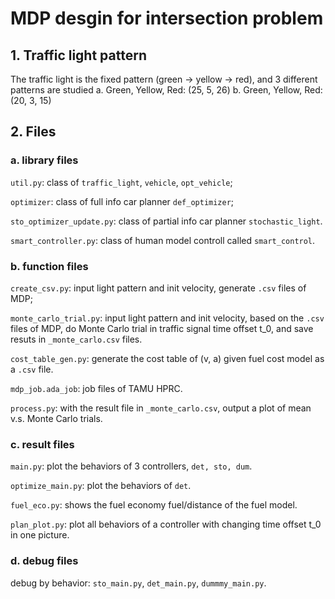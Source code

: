 # MDP desgin for intersection problem

## 1. Traffic light pattern
The traffic light is the fixed pattern (green -> yellow -> red), and 3 different patterns are studied
a. Green, Yellow, Red: (25, 5, 26)
b. Green, Yellow, Red: (20, 3, 15)


## 2. Files
### a. library files
`util.py`: class of `traffic_light`, `vehicle`, `opt_vehicle`;

`optimizer`: class of full info car planner `def_optimizer`;

`sto_optimizer_update.py`: class of partial info car planner `stochastic_light`.

`smart_controller.py`: class of human model controll called `smart_control`.

### b. function files
`create_csv.py`: input light pattern and init velocity, generate `.csv` files of MDP;

`monte_carlo_trial.py`: input light pattern and init velocity, based on the `.csv` files of MDP, do Monte Carlo trial in traffic signal time offset t_0, and save resuts in `_monte_carlo.csv` files.

`cost_table_gen.py`: generate the cost table of (v, a) given fuel cost model as a `.csv` file.

`mdp_job.ada_job`: job files of TAMU HPRC.

`process.py`: with the result file in `_monte_carlo.csv`, output a plot of mean v.s. Monte Carlo trials.

### c. result files
`main.py`: plot the behaviors of 3 controllers, `det, sto, dum`.

`optimize_main.py`: plot the behaviors of `det`.

`fuel_eco.py`: shows the fuel economy fuel/distance of the fuel model.

`plan_plot.py`: plot all behaviors of a controller with changing time offset t_0 in one picture.

### d. debug files

debug by behavior: `sto_main.py`, `det_main.py`, `dummmy_main.py`.
